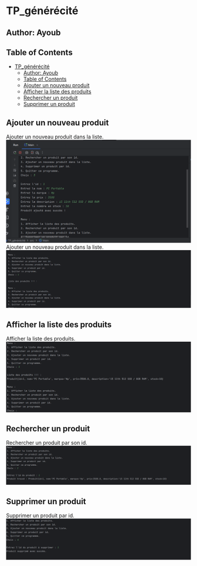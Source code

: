 
# TP_générécité

## Author: Ayoub

## Table of Contents
- [TP\_générécité](#tp_générécité)
  - [Author: Ayoub](#author-ayoub)
  - [Table of Contents](#table-of-contents)
  - [Ajouter un nouveau produit](#ajouter-un-nouveau-produit)
  - [Afficher la liste des produits](#afficher-la-liste-des-produits)
  - [Rechercher un produit](#rechercher-un-produit)
  - [Supprimer un produit](#supprimer-un-produit)

## Ajouter un nouveau produit
Ajouter un nouveau produit dans la liste.
![Ajouter un produit](captures/1.png)
Ajouter un nouveau produit dans la liste.
![Ajouter un produit](captures/2.png)

## Afficher la liste des produits
Afficher la liste des produits.
![Afficher la liste](captures/3.png)

## Rechercher un produit
Rechercher un produit par son id.
![Rechercher un produit](captures/4.png)

## Supprimer un produit
Supprimer un produit par id.
![Supprimer un produit](captures/5.png)
